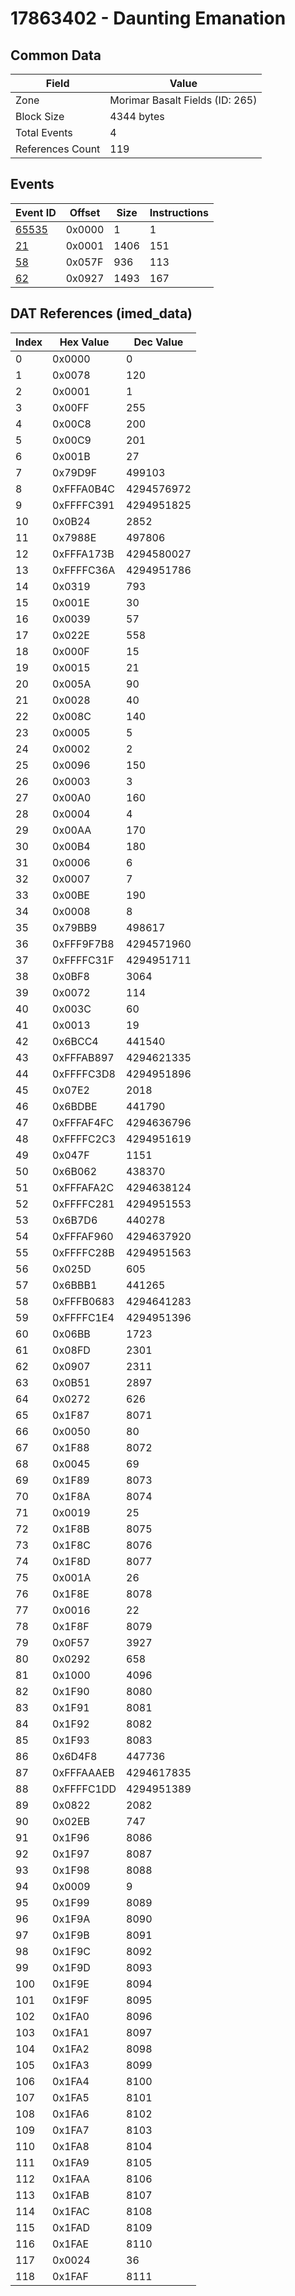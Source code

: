 # 17863402 - Daunting Emanation

## Common Data

| Field            | Value                           |
|------------------|---------------------------------|
| Zone             | Morimar Basalt Fields (ID: 265) |
| Block Size       | 4344 bytes                      |
| Total Events     | 4                               |
| References Count | 119                             |

## Events

| Event ID            | Offset   |   Size |   Instructions |
|---------------------|----------|--------|----------------|
| [65535](./65535.md) | 0x0000   |      1 |              1 |
| [21](./21.md)       | 0x0001   |   1406 |            151 |
| [58](./58.md)       | 0x057F   |    936 |            113 |
| [62](./62.md)       | 0x0927   |   1493 |            167 |

## DAT References (imed_data)

|   Index | Hex Value   |   Dec Value |
|---------|-------------|-------------|
|       0 | 0x0000      |           0 |
|       1 | 0x0078      |         120 |
|       2 | 0x0001      |           1 |
|       3 | 0x00FF      |         255 |
|       4 | 0x00C8      |         200 |
|       5 | 0x00C9      |         201 |
|       6 | 0x001B      |          27 |
|       7 | 0x79D9F     |      499103 |
|       8 | 0xFFFA0B4C  |  4294576972 |
|       9 | 0xFFFFC391  |  4294951825 |
|      10 | 0x0B24      |        2852 |
|      11 | 0x7988E     |      497806 |
|      12 | 0xFFFA173B  |  4294580027 |
|      13 | 0xFFFFC36A  |  4294951786 |
|      14 | 0x0319      |         793 |
|      15 | 0x001E      |          30 |
|      16 | 0x0039      |          57 |
|      17 | 0x022E      |         558 |
|      18 | 0x000F      |          15 |
|      19 | 0x0015      |          21 |
|      20 | 0x005A      |          90 |
|      21 | 0x0028      |          40 |
|      22 | 0x008C      |         140 |
|      23 | 0x0005      |           5 |
|      24 | 0x0002      |           2 |
|      25 | 0x0096      |         150 |
|      26 | 0x0003      |           3 |
|      27 | 0x00A0      |         160 |
|      28 | 0x0004      |           4 |
|      29 | 0x00AA      |         170 |
|      30 | 0x00B4      |         180 |
|      31 | 0x0006      |           6 |
|      32 | 0x0007      |           7 |
|      33 | 0x00BE      |         190 |
|      34 | 0x0008      |           8 |
|      35 | 0x79BB9     |      498617 |
|      36 | 0xFFF9F7B8  |  4294571960 |
|      37 | 0xFFFFC31F  |  4294951711 |
|      38 | 0x0BF8      |        3064 |
|      39 | 0x0072      |         114 |
|      40 | 0x003C      |          60 |
|      41 | 0x0013      |          19 |
|      42 | 0x6BCC4     |      441540 |
|      43 | 0xFFFAB897  |  4294621335 |
|      44 | 0xFFFFC3D8  |  4294951896 |
|      45 | 0x07E2      |        2018 |
|      46 | 0x6BDBE     |      441790 |
|      47 | 0xFFFAF4FC  |  4294636796 |
|      48 | 0xFFFFC2C3  |  4294951619 |
|      49 | 0x047F      |        1151 |
|      50 | 0x6B062     |      438370 |
|      51 | 0xFFFAFA2C  |  4294638124 |
|      52 | 0xFFFFC281  |  4294951553 |
|      53 | 0x6B7D6     |      440278 |
|      54 | 0xFFFAF960  |  4294637920 |
|      55 | 0xFFFFC28B  |  4294951563 |
|      56 | 0x025D      |         605 |
|      57 | 0x6BBB1     |      441265 |
|      58 | 0xFFFB0683  |  4294641283 |
|      59 | 0xFFFFC1E4  |  4294951396 |
|      60 | 0x06BB      |        1723 |
|      61 | 0x08FD      |        2301 |
|      62 | 0x0907      |        2311 |
|      63 | 0x0B51      |        2897 |
|      64 | 0x0272      |         626 |
|      65 | 0x1F87      |        8071 |
|      66 | 0x0050      |          80 |
|      67 | 0x1F88      |        8072 |
|      68 | 0x0045      |          69 |
|      69 | 0x1F89      |        8073 |
|      70 | 0x1F8A      |        8074 |
|      71 | 0x0019      |          25 |
|      72 | 0x1F8B      |        8075 |
|      73 | 0x1F8C      |        8076 |
|      74 | 0x1F8D      |        8077 |
|      75 | 0x001A      |          26 |
|      76 | 0x1F8E      |        8078 |
|      77 | 0x0016      |          22 |
|      78 | 0x1F8F      |        8079 |
|      79 | 0x0F57      |        3927 |
|      80 | 0x0292      |         658 |
|      81 | 0x1000      |        4096 |
|      82 | 0x1F90      |        8080 |
|      83 | 0x1F91      |        8081 |
|      84 | 0x1F92      |        8082 |
|      85 | 0x1F93      |        8083 |
|      86 | 0x6D4F8     |      447736 |
|      87 | 0xFFFAAAEB  |  4294617835 |
|      88 | 0xFFFFC1DD  |  4294951389 |
|      89 | 0x0822      |        2082 |
|      90 | 0x02EB      |         747 |
|      91 | 0x1F96      |        8086 |
|      92 | 0x1F97      |        8087 |
|      93 | 0x1F98      |        8088 |
|      94 | 0x0009      |           9 |
|      95 | 0x1F99      |        8089 |
|      96 | 0x1F9A      |        8090 |
|      97 | 0x1F9B      |        8091 |
|      98 | 0x1F9C      |        8092 |
|      99 | 0x1F9D      |        8093 |
|     100 | 0x1F9E      |        8094 |
|     101 | 0x1F9F      |        8095 |
|     102 | 0x1FA0      |        8096 |
|     103 | 0x1FA1      |        8097 |
|     104 | 0x1FA2      |        8098 |
|     105 | 0x1FA3      |        8099 |
|     106 | 0x1FA4      |        8100 |
|     107 | 0x1FA5      |        8101 |
|     108 | 0x1FA6      |        8102 |
|     109 | 0x1FA7      |        8103 |
|     110 | 0x1FA8      |        8104 |
|     111 | 0x1FA9      |        8105 |
|     112 | 0x1FAA      |        8106 |
|     113 | 0x1FAB      |        8107 |
|     114 | 0x1FAC      |        8108 |
|     115 | 0x1FAD      |        8109 |
|     116 | 0x1FAE      |        8110 |
|     117 | 0x0024      |          36 |
|     118 | 0x1FAF      |        8111 |
